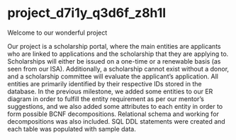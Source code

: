 # project_d7i1y_q3d6f_z8h1l

Welcome to our wonderful project

Our project is a scholarship portal, where the main entities are applicants who are linked to applications and the scholarship that they are applying to. Scholarships will either be issued on a one-time or a renewable basis (as seen from our ISA). Additionally, a scholarship cannot exist without a donor, and a scholarship committee will evaluate the applicant’s application. All entities are primarily identified by their respective IDs stored in the database. In the previous milestone, we added some entities to our ER diagram in order to fulfill the entity requirement as per our mentor’s suggestions, and we also added some attributes to each entity in order to form possible BCNF decompositions. Relational schema and working for decompositions was also included. SQL DDL statements were created and each table was populated with sample data.

